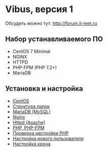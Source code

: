 # Vibus, версия 1

Обсудить можно тут: http://forum.it-rem.ru

## Набор устанавливаемого ПО
- CentOS 7 Minimal
- NGINX
- HTTPD
- PHP-FPM (PHP 7.2+)
- MariaDB

## Установка и настройка
- [CentOS](doc/configure/centos.md)
- [Структура папок](doc/configure/dir.md)
- [MariaDB (MySQL)](doc/configure/mariadb.md)
- [Nginx](doc/configure/nginx.md)
- [Httpd (Apache)](doc/configure/httpd.md)
- [PHP, PHP-FPM](doc/configure/php-fpm.md)
- [Проверка настройки PHP](doc/configure/check-php.md)
- [Настройка нового пользователя](doc/configure/new-user.md)
- [Настройка крона](doc/configure/cron.md)
